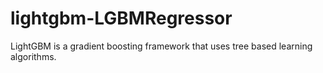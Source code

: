 # lightgbm-LGBMRegressor
LightGBM is a gradient boosting framework that uses tree based learning algorithms.
